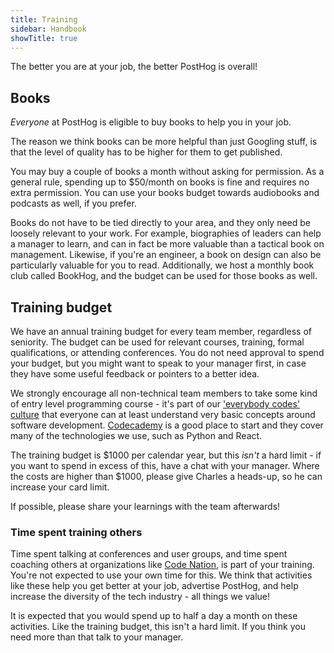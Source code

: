 ```yaml
---
title: Training
sidebar: Handbook
showTitle: true
---
```


The better you are at your job, the better PostHog is overall!

## Books

*Everyone* at PostHog is eligible to buy books to help you in your job.

The reason we think books can be more helpful than just Googling stuff, is that the level of quality has to be higher for them to get published.

You may buy a couple of books a month without asking for permission. As a general rule, spending up to $50/month on books is fine and requires no extra permission. You can use your books budget towards audiobooks and podcasts as well, if you prefer. 

Books do not have to be tied directly to your area, and they only need be loosely relevant to your work. For example, biographies of leaders can help a manager to learn, and can in fact be more valuable than a tactical book on management. Likewise, if you're an engineer, a book on design can also be particularly valuable for you to read. Additionally, we host a monthly book club called BookHog, and the budget can be used for those books as well.

## Training budget

We have an annual training budget for every team member, regardless of seniority. The budget can be used for relevant courses, training, formal qualifications, or attending conferences. You do not need approval to spend your budget, but you might want to speak to your manager first, in case they have some useful feedback or pointers to a better idea.

We strongly encourage all non-technical team members to take some kind of entry level programming course - it's part of our ['everybody codes' culture](/handbook/company/values) that everyone can at least understand very basic concepts around software development. [Codecademy](https://www.codecademy.com/) is a good place to start and they cover many of the technologies we use, such as Python and React.

The training budget is $1000 per calendar year, but this _isn't_ a hard limit - if you want to spend in excess of this, have a chat with your manager. Where the costs are higher than $1000, please give Charles a heads-up, so he can increase your card limit. 

If possible, please share your learnings with the team afterwards!


### Time spent training others

Time spent talking at conferences and user groups, and time spent coaching others at organizations like [Code Nation](https://codenation.org/), is part of your training. You're not expected to use your own time for this. We think that activities like these help you get better at your job, advertise PostHog, and help increase the diversity of the tech industry - all things we value! 

It is expected that you would spend up to half a day a month on these activities. Like the training budget, this isn't a hard limit. If you think you need more than that talk to your manager.
